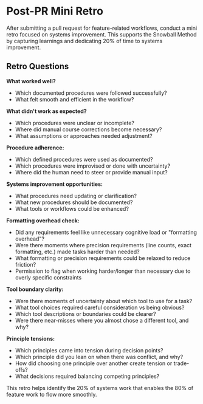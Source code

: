 # Post-PR Mini Retro

After submitting a pull request for feature-related workflows, conduct a mini retro focused on systems improvement. This supports the Snowball Method by capturing learnings and dedicating 20% of time to systems improvement.

## Retro Questions

**What worked well?**
- Which documented procedures were followed successfully?
- What felt smooth and efficient in the workflow?

**What didn't work as expected?**
- Which procedures were unclear or incomplete?
- Where did manual course corrections become necessary?
- What assumptions or approaches needed adjustment?

**Procedure adherence:**
- Which defined procedures were used as documented?
- Which procedures were improvised or done with uncertainty?
- Where did the human need to steer or provide manual input?

**Systems improvement opportunities:**
- What procedures need updating or clarification?
- What new procedures should be documented?
- What tools or workflows could be enhanced?

**Formatting overhead check:**
- Did any requirements feel like unnecessary cognitive load or "formatting overhead"?
- Were there moments where precision requirements (line counts, exact formatting, etc.) made tasks harder than needed?
- What formatting or precision requirements could be relaxed to reduce friction?
- Permission to flag when working harder/longer than necessary due to overly specific constraints

**Tool boundary clarity:**
- Were there moments of uncertainty about which tool to use for a task?
- What tool choices required careful consideration vs being obvious?
- Which tool descriptions or boundaries could be clearer?
- Were there near-misses where you almost chose a different tool, and why?

**Principle tensions:**
- Which principles came into tension during decision points?
- Which principle did you lean on when there was conflict, and why?
- How did choosing one principle over another create tension or trade-offs?
- What decisions required balancing competing principles?

This retro helps identify the 20% of systems work that enables the 80% of feature work to flow more smoothly.
